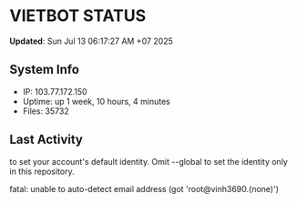 # VIETBOT STATUS
**Updated**: Sun Jul 13 06:17:27 AM +07 2025

## System Info
- IP: 103.77.172.150
- Uptime: up 1 week, 10 hours, 4 minutes
- Files: 35732

## Last Activity

to set your account's default identity.
Omit --global to set the identity only in this repository.

fatal: unable to auto-detect email address (got 'root@vinh3690.(none)')
